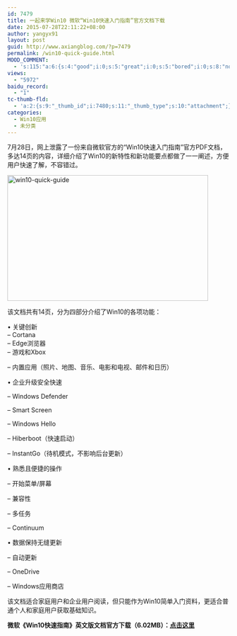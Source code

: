 ```yaml
---
id: 7479
title: 一起来学Win10 微软“Win10快速入门指南”官方文档下载
date: 2015-07-28T22:11:22+08:00
author: yangyx91
layout: post
guid: http://www.axiangblog.com/?p=7479
permalink: /win10-quick-guide.html
MOOD_COMMENT:
  - 's:115:"a:6:{s:4:"good";i:0;s:5:"great";i:0;s:5:"bored";i:0;s:8:"nonsense";i:0;s:13:"notunderstand";i:0;s:7:"passing";i:0;}";'
views:
  - "5972"
baidu_record:
  - "1"
tc-thumb-fld:
  - 'a:2:{s:9:"_thumb_id";i:7480;s:11:"_thumb_type";s:10:"attachment";}'
categories:
  - Win10应用
  - 未分类
---
```

7月28日，网上泄露了一份来自微软官方的“Win10快速入门指南”官方PDF文档，多达14页的内容，详细介绍了Win10的新特性和新功能要点都做了一一阐述，方便用户快速了解，不容错过。

<a href="http://www.axiangblog.com/wp-content/uploads/2015/07/win10-quick-guide.jpg" target="_blank"  rel="nofollow" ><img loading="lazy" class="aligncenter size-full wp-image-7480" src="http://www.axiangblog.com/wp-content/uploads/2015/07/win10-quick-guide.jpg" alt="win10-quick-guide" width="455" height="284" /></a>

该文档共有14页，分为四部分介绍了Win10的各项功能：

• 关键创新  
&#8211; Cortana  
&#8211; Edge浏览器  
&#8211; 游戏和Xbox

&#8211; 内置应用（照片、地图、音乐、电影和电视、邮件和日历）

• 企业升级安全快速

&#8211; Windows Defender

&#8211; Smart Screen

&#8211; Windows Hello

&#8211; Hiberboot（快速启动）

&#8211; InstantGo（待机模式，不影响后台更新）

• 熟悉且便捷的操作

&#8211; 开始菜单/屏幕

&#8211; 兼容性

&#8211; 多任务

&#8211; Continuum

• 数据保持无缝更新

&#8211; 自动更新

&#8211; OneDrive

&#8211; Windows应用商店

该文档适合家庭用户和企业用户阅读，但只能作为Win10简单入门资料，更适合普通个人和家庭用户获取基础知识。

**微软《Win10快速指南》英文版文档官方下载（6.02MB）：<a href="http://blogs.windows.com/launch/windows-10-quick-guide-2/" target="_blank" rel="nofollow" >点击这里</a>**